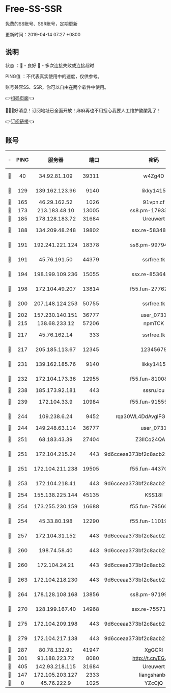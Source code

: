 # Free-SS-SSR

免费的SS账号、SSR账号，定期更新

更新时间：2019-04-14 07:27 +0800

## 说明

状态     ：🙂 - 良好 🙁 - 多次连接失败或连接超时

PING值   ：不代表真实使用中的速度，仅供参考。

账号兼容SS、SSR，你可以自由在两个软件中使用。

👉[扫码页面](https://liesauer.github.io/Free-SS-SSR/)👈

🎉🎉🎉好消息！订阅地址已全面开放！麻麻再也不用担心我要人工维护酸酸乳了！

👉[订阅链接](https://www.liesauer.net/yogurt/subscribe?ACCESS_TOKEN=DAYxR3mMaZAsaqUb)👈

## 账号

|-|PING|服务器|端口|密码|加密方式|区域|
|:----:|:----:|:-----:|-----:|:----:|:----:|:----:|
|🙂|40|34.92.81.109|39311|w4Zg4D|chacha20-ietf|US|
|🙂|129|139.162.123.96|9140|likky1415|aes-256-cfb|JP|
|🙂|165|46.29.162.52|1026|91vpn.cf|rc4-md5|RU|
|🙂|173|213.183.48.10|13005|ss8.pm-17933646|rc4-md5|RU|
|🙂|185|178.128.183.72|31684|Ureuwert|chacha20|US|
|🙂|188|134.209.48.248|19802|ssx.re-58348307|aes-256-cfb|US|
|🙂|191|192.241.221.124|18378|ss8.pm-99794211|aes-256-cfb|US|
|🙂|191|45.76.191.50|44379|ssrfree.tk|aes-256-cfb|SG|
|🙂|194|198.199.109.236|15055|ssx.re-85364694|aes-256-cfb|US|
|🙂|198|172.104.49.207|13814|f55.fun-27762527|aes-256-cfb|SG|
|🙂|200|207.148.124.253|50755|ssrfree.tk|aes-256-cfb|SG|
|🙂|202|157.230.140.151|36777|user_0731|chacha20|US|
|🙂|215|138.68.233.12|57206|npmTCK|rc4-md5|US|
|🙂|217|45.76.162.14|333|ssrfree.tk|aes-256-cfb|SG|
|🙂|217|205.185.113.67|12345|12345678|aes-256-cfb|US|
|🙂|231|139.162.185.76|9140|likky1415|aes-256-cfb|DE|
|🙂|232|172.104.173.36|12955|f55.fun-81008774|aes-256-cfb|SG|
|🙂|238|185.173.92.181|443|sssru.icu|rc4-md5|RU|
|🙂|239|172.104.33.9|10984|f55.fun-91555287|aes-256-cfb|SG|
|🙂|244|109.238.6.24|9452|rqa30WL4DdAvgIFG6Fs3znzTa|aes-256-cfb|FR|
|🙂|244|149.248.63.114|36777|user_0731|chacha20|CA|
|🙂|251|68.183.43.39|27404|Z3IICo24QAHu|aes-256-cfb|GB|
|🙂|251|172.104.215.24|443|9d6cceaa373bf2c8acb22e60b6a58be6|aes-256-cfb|US|
|🙂|251|172.104.211.238|19505|f55.fun-44370256|aes-256-cfb|US|
|🙂|253|172.104.218.41|443|9d6cceaa373bf2c8acb22e60b6a58be6|aes-256-cfb|US|
|🙂|254|155.138.225.144|45135|KSS18l|rc4-md5|US|
|🙂|254|173.255.230.159|16688|f55.fun-79560972|aes-256-cfb|US|
|🙂|254|45.33.80.198|12290|f55.fun-11019774|aes-256-cfb|US|
|🙂|257|172.104.31.152|443|9d6cceaa373bf2c8acb22e60b6a58be6|aes-256-cfb|US|
|🙂|260|198.74.58.40|443|9d6cceaa373bf2c8acb22e60b6a58be6|aes-256-cfb|US|
|🙂|260|172.104.24.21|443|9d6cceaa373bf2c8acb22e60b6a58be6|aes-256-cfb|US|
|🙂|263|172.104.218.230|443|9d6cceaa373bf2c8acb22e60b6a58be6|aes-256-cfb|US|
|🙂|264|178.128.108.168|13856|ss8.pm-97199813|aes-256-cfb|SG|
|🙂|270|128.199.167.40|14968|ssx.re-75571963|aes-256-cfb|SG|
|🙂|275|172.104.209.198|443|9d6cceaa373bf2c8acb22e60b6a58be6|aes-256-cfb|US|
|🙂|279|172.104.217.138|443|9d6cceaa373bf2c8acb22e60b6a58be6|aes-256-cfb|US|
|🙂|287|80.78.132.91|41947|XgGCRl|rc4-md5|DE|
|🙂|301|91.188.223.72|8080|http://t.cn/EGJIyrl|rc4-md5|RU|
|🙂|405|142.93.218.115|31684|Ureuwert|chacha20|IN|
|🙂|147|172.105.203.127|2333|liangshanbo|chacha20|JP|
|🙁|0|45.76.222.9|1025|YZcCjQ|rc4-md5|JP|

